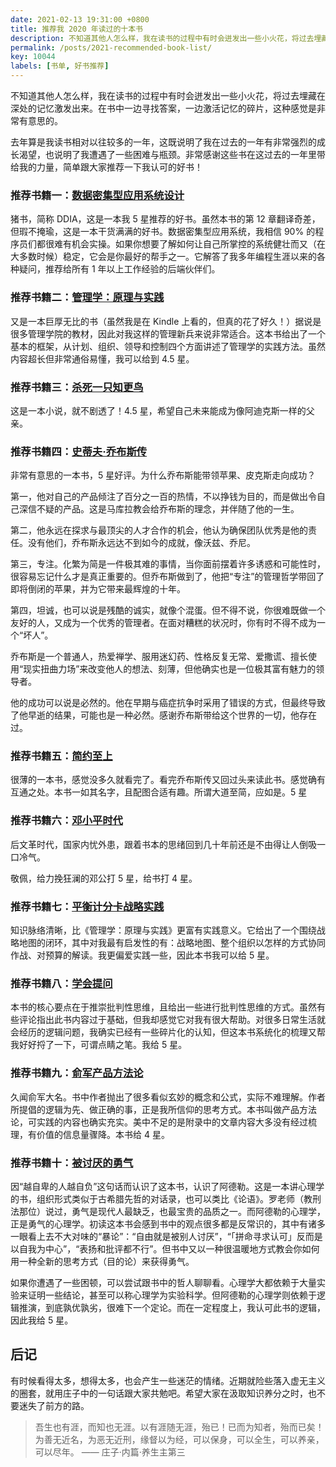 ```yaml
---
date: 2021-02-13 19:31:00 +0800
title: 推荐我 2020 年读过的十本书
description: 不知道其他人怎么样，我在读书的过程中有时会迸发出一些小火花，将过去埋藏在深处的记忆激发出来。在书中一边寻找答案，一边激活记忆的碎片，这种感觉是非常有意思的。去年算是我读书相对以往较多的一年，这既说明了我在过去的一年有非常强烈的成长渴望，也说明了我遭遇了一些困难与瓶颈。非常感谢这些书在这过去的一年里带给我的力量，简单跟大家推荐一下我认可的好书！
permalink: /posts/2021-recommended-book-list/
key: 10044
labels: [书单, 好书推荐]
---
```


不知道其他人怎么样，我在读书的过程中有时会迸发出一些小火花，将过去埋藏在深处的记忆激发出来。在书中一边寻找答案，一边激活记忆的碎片，这种感觉是非常有意思的。

去年算是我读书相对以往较多的一年，这既说明了我在过去的一年有非常强烈的成长渴望，也说明了我遭遇了一些困难与瓶颈。非常感谢这些书在这过去的一年里带给我的力量，简单跟大家推荐一下我认可的好书！

### 推荐书籍一：[数据密集型应用系统设计](https://book.douban.com/subject/30329536/)

猪书，简称 DDIA，这是一本我 5 星推荐的好书。虽然本书的第 12 章翻译奇差，但瑕不掩瑜，这是一本干货满满的好书。数据密集型应用系统，我相信 90% 的程序员们都很难有机会实操。如果你想要了解如何让自己所掌控的系统健壮而又（在大多数时候）稳定，它会是你最好的帮手之一。它解答了我多年编程生涯以来的各种疑问，推荐给所有 1 年以上工作经验的后端伙伴们。

### 推荐书籍二：[管理学：原理与实践](https://book.douban.com/subject/3393766/)

又是一本巨厚无比的书（虽然我是在 Kindle 上看的，但真的花了好久！）据说是很多管理学院的教材，因此对我这样的管理新兵来说非常适合。这本书给出了一个基本的框架，从计划、组织、领导和控制四个方面讲述了管理学的实践方法。虽然内容超长但非常通俗易懂，我可以给到 4.5 星。

### 推荐书籍三：[杀死一只知更鸟](https://book.douban.com/subject/26879778/)

这是一本小说，就不剧透了！4.5 星，希望自己未来能成为像阿迪克斯一样的父亲。

### 推荐书籍四：[史蒂夫·乔布斯传](https://book.douban.com/subject/6798611/)

非常有意思的一本书，5 星好评。为什么乔布斯能带领苹果、皮克斯走向成功？

第一，他对自己的产品倾注了百分之一百的热情，不以挣钱为目的，而是做出令自己深信不疑的产品。这是马库拉教会给乔布斯的理念，并伴随了他的一生。

第二，他永远在探求与最顶尖的人才合作的机会，他认为确保团队优秀是他的责任。没有他们，乔布斯永远达不到如今的成就，像沃兹、乔尼。

第三，专注。化繁为简是一件极其难的事情，当你面前摆着许多诱惑和可能性时，很容易忘记什么才是真正重要的。但乔布斯做到了，他把“专注”的管理哲学带回了即将倒闭的苹果，并为它带来最辉煌的十年。

第四，坦诚，也可以说是残酷的诚实，就像个混蛋。但不得不说，你很难既做一个友好的人，又成为一个优秀的管理者。在面对糟糕的状况时，你有时不得不成为一个“坏人”。

乔布斯是一个普通人，热爱禅学、服用迷幻药、性格反复无常、爱撒谎、擅长使用“现实扭曲力场”来改变他人的想法、刻薄，但他确实也是一位极其富有魅力的领导者。

他的成功可以说是必然的。他在早期与癌症抗争时采用了错误的方式，但最终导致了他早逝的结果，可能也是一种必然。感谢乔布斯带给这个世界的一切，他存在过。

### 推荐书籍五：[简约至上](https://book.douban.com/subject/30253370/)

很薄的一本书，感觉没多久就看完了。看完乔布斯传又回过头来读此书。感觉确有互通之处。本书一如其名字，且配图合适有趣。所谓大道至简，应如是。5 星

### 推荐书籍六：[邓小平时代](https://book.douban.com/subject/20424526/)

后文革时代，国家内忧外患，跟着书本的思绪回到几十年前还是不由得让人倒吸一口冷气。

敬佩，给力挽狂澜的邓公打 5 星，给书打 4 星。

### 推荐书籍七：[平衡计分卡战略实践](https://book.douban.com/subject/3576464/)

知识脉络清晰，比《管理学：原理与实践》更富有实践意义。它给出了一个围绕战略地图的闭环，其中对我最有启发性的有：战略地图、整个组织以怎样的方式协同作战、对预算的解读。我更偏爱实践一些，因此本书我可以给 5 星。

### 推荐书籍八：[学会提问](https://book.douban.com/subject/20428922/)

本书的核心要点在于推崇批判性思维，且给出一些进行批判性思维的方式。虽然有些评论指出此书内容过于基础，但我却感觉它对我有很大帮助。对很多日常生活就会经历的逻辑问题，我确实已经有一些碎片化的认知，但这本书系统化的梳理又帮我好好捋了一下，可谓点睛之笔。我给 5 星。

### 推荐书籍九：[俞军产品方法论](https://book.douban.com/subject/34907971/)

久闻俞军大名。书中作者抛出了很多看似玄妙的概念和公式，实际不难理解。作者所提倡的逻辑为先、做正确的事，正是我所信仰的思考方式。本书叫做产品方法论，可实践的内容也确实充实。美中不足的是附录中的文章内容大多没有经过梳理，有价值的信息量骤降。本书给 4 星。

### 推荐书籍十：[被讨厌的勇气](https://book.douban.com/subject/26369699/)

因“越自卑的人越自负”这句话而认识了这本书，认识了阿德勒。这是一本讲心理学的书，组织形式类似于古希腊先哲的对话录，也可以类比《论语》。罗老师（教刑法那位）说过，勇气是现代人最缺乏，也最宝贵的品质之一。而阿德勒的心理学，正是勇气的心理学。初读这本书会感到书中的观点很多都是反常识的，其中有诸多一眼看上去不大对味的“暴论”：“自由就是被别人讨厌”，“「拼命寻求认可」反而是以自我为中心”，“表扬和批评都不行”。但书中又以一种很温暖地方式教会你如何用一种全新的思考方式（目的论）来获得勇气。

如果你遭遇了一些困顿，可以尝试跟书中的哲人聊聊看。心理学大都依赖于大量实验来证明一些结论，甚至可以称心理学为实验科学。但阿德勒的心理学则依赖于逻辑推演，到底孰优孰劣，很难下一个定论。而在一定程度上，我认可此书的逻辑，因此我给 5 星。

## 后记

有时候看得太多，想得太多，也会产生一些迷茫的情绪。近期就险些落入虚无主义的圈套，就用庄子中的一句话跟大家共勉吧。希望大家在汲取知识养分之时，也不要迷失了前方的路。

> 吾生也有涯，而知也无涯。以有涯随无涯，殆已！已而为知者，殆而已矣！为善无近名，为恶无近刑，缘督以为经，可以保身，可以全生，可以养亲，可以尽年。 —— 庄子·内篇·养生主第三

